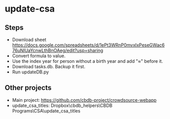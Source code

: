 # update-csa
 
## Steps

- Download sheet https://docs.google.com/spreadsheets/d/1ePt3WRnP0mvxIxPeseGWac676uNlUaYcnwLthBnOAeg/edit?usp=sharing
- Convert formula to value.
- Use the index year for person without a birth year and add "≈" before it.
- Download tasks.db. Backup it first.
- Run updateDB.py
## Other projects
- Main project: https://github.com/cbdb-project/crowdsource-webapp
- update_csa_titles: Dropbox\cbdb_helpers\CBDB Programs\CSA\update_csa_titles
